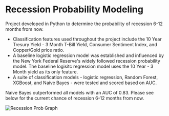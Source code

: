 # Recession Probability Modeling

Project developed in Python to determine the probability of recession 6-12 months from now. 
* Classification features used throughout the project include the 10 Year Tresury Yield - 3 Month T-Bill Yield, Consumer Sentiment Index, and Copper/Gold price ratio. 
* A baseline logistic regression model was established and influenced by the New York Federal Reserve's widely followed recession probability model. The baseline logisitc regression model uses the 10 Year - 3 Month yield as its only feature. 
* A suite of classification models - logistic regression, Random Forest, XGBoost, and Naive Bayes - were tested and scored based on AUC. 

Naive Bayes outperformed all models with an AUC of 0.83. Please see below for the current chance of recession 6-12 months from now.


![Recession Prob Graph](https://github.com/nick-cochrane/Recession-Modeling/blob/master/Data/prob_rec.png)
